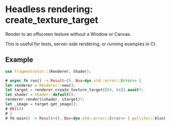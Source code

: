 # Headless rendering: create_texture_target

Render to an offscreen texture without a Window or Canvas.

This is useful for tests, server-side rendering, or running examples in CI.

## Example

```rust
use fragmentcolor::{Renderer, Shader};

# async fn run() -> Result<(), Box<dyn std::error::Error>> {
let renderer = Renderer::new();
let target = renderer.create_texture_target([64, 64]).await?;
let shader = Shader::default();
renderer.render(&shader, &target)?;
let _image = target.get_image();
# Ok(())
# }
# fn main() -> Result<(), Box<dyn std::error::Error>> { pollster::block_on(run()) }
```

